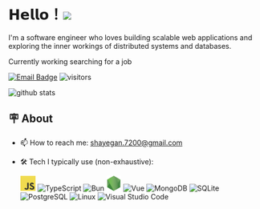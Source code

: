 # 𝗛𝗲𝗹𝗹𝗼！<img src="https://user-images.githubusercontent.com/5679180/79618120-0daffb80-80be-11ea-819e-d2b0fa904d07.gif" width="27px"> 

I'm a software engineer who loves building scalable web applications and exploring the inner workings of distributed systems and databases.

Currently working searching for a job

[![Email Badge](https://img.shields.io/badge/-Email-c14438?style=flat-square&logo=Gmail&logoColor=white&link=mailto:shayegan.7200@gmail.com)](mailto:shayegan.7200@gmail.com)
![visitors](https://visitor-badge.laobi.icu/badge?page_id=ShayeGun)

![github stats](https://github-readme-stats.vercel.app/api?username=ShayeGun&theme=tokyonight&hide_border=false&include_all_commits=false&count_private=false)

## 🪧 About
- 📫 How to reach me: shayegan.7200@gmail.com
- 🛠️ Tech I typically use (non-exhaustive):

    <div>
        <img height="30" alt="JavaScript" src="https://raw.githubusercontent.com/github/explore/80688e429a7d4ef2fca1e82350fe8e3517d3494d/topics/javascript/javascript.png">
        <img height="30" alt="TypeScript" src="https://upload.wikimedia.org/wikipedia/commons/4/4c/Typescript_logo_2020.svg">
        <img height="30" alt="Bun" src="https://bun.com/logo.svg">
        <img height="30" alt="NodeJS" src="https://raw.githubusercontent.com/github/explore/80688e429a7d4ef2fca1e82350fe8e3517d3494d/topics/nodejs/nodejs.png">
        <img height="30" alt="Vue" src="https://upload.wikimedia.org/wikipedia/commons/thumb/9/95/Vue.js_Logo_2.svg/512px-Vue.js_Logo_2.svg.png">
        <img height="30" alt="MongoDB" src="https://infinapps.com/wp-content/uploads/2018/10/mongodb-logo.png">
        <img height="30" alt="SQLite" src="https://icon.icepanel.io/Technology/png-shadow-512/SQLite.png">
        <img height="30" alt="PostgreSQL" src="https://wiki.postgresql.org/images/3/30/PostgreSQL_logo.3colors.120x120.png">
        <img height="30" alt="Linux" src="https://upload.wikimedia.org/wikipedia/commons/thumb/3/35/Tux.svg/1200px-Tux.svg.png">
        <img height="30" alt="Visual Studio Code" src="https://cdn.svgporn.com/logos/visual-studio-code.svg">
    </div>
